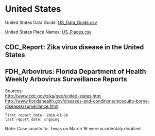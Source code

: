 # United States

United States Data Guide\: [US_Data_Guide.csv](US_Data_Guide.csv)

United States Place Names: [US_Places.csv](US_Places.csv)

## CDC_Report: Zika virus disease in the United States  
## FDH_Arbovirus: Florida Department of Health Weekly Arbovirus Surveillance Reports  

Sources:  
      <http://www.cdc.gov/zika/geo/united-states.html>  
      <http://www.floridahealth.gov/diseases-and-conditions/mosquito-borne-diseases/surveillance.html>

    first report_date: 2016-01-16
    last report_date: ongoing

Note: Case counts for Texas on March 16 were accidentaly doubled


